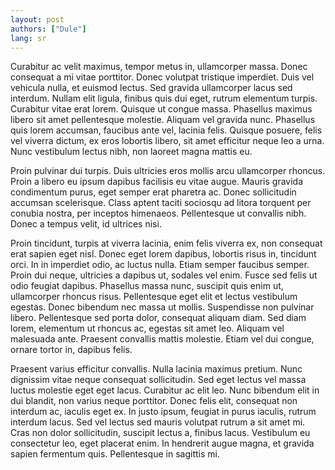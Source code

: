 ```yaml
---
layout: post
authors: ["Dule"]
lang: sr
---
```


Curabitur ac velit maximus, tempor metus in, ullamcorper massa. Donec consequat a mi vitae porttitor. Donec volutpat tristique imperdiet. Duis vel vehicula nulla, et euismod lectus. Sed gravida ullamcorper lacus sed interdum. Nullam elit ligula, finibus quis dui eget, rutrum elementum turpis. Curabitur vitae erat lorem. Quisque ut congue massa. Phasellus maximus libero sit amet pellentesque molestie. Aliquam vel gravida nunc. Phasellus quis lorem accumsan, faucibus ante vel, lacinia felis. Quisque posuere, felis vel viverra dictum, ex eros lobortis libero, sit amet efficitur neque leo a urna. Nunc vestibulum lectus nibh, non laoreet magna mattis eu.

Proin pulvinar dui turpis. Duis ultricies eros mollis arcu ullamcorper rhoncus. Proin a libero eu ipsum dapibus facilisis eu vitae augue. Mauris gravida condimentum purus, eget semper erat pharetra ac. Donec sollicitudin accumsan scelerisque. Class aptent taciti sociosqu ad litora torquent per conubia nostra, per inceptos himenaeos. Pellentesque ut convallis nibh. Donec a tempus velit, id ultrices nisi.

Proin tincidunt, turpis at viverra lacinia, enim felis viverra ex, non consequat erat sapien eget nisl. Donec eget lorem dapibus, lobortis risus in, tincidunt orci. In in imperdiet odio, ac luctus nulla. Etiam semper faucibus semper. Proin dui neque, ultricies a dapibus ut, sodales vel enim. Fusce sed felis ut odio feugiat dapibus. Phasellus massa nunc, suscipit quis enim ut, ullamcorper rhoncus risus. Pellentesque eget elit et lectus vestibulum egestas. Donec bibendum nec massa ut mollis. Suspendisse non pulvinar libero. Pellentesque sed porta dolor, consequat aliquam diam. Sed diam lorem, elementum ut rhoncus ac, egestas sit amet leo. Aliquam vel malesuada ante. Praesent convallis mattis molestie. Etiam vel dui congue, ornare tortor in, dapibus felis.

Praesent varius efficitur convallis. Nulla lacinia maximus pretium. Nunc dignissim vitae neque consequat sollicitudin. Sed eget lectus vel massa luctus molestie eget eget lacus. Curabitur ac elit leo. Nunc bibendum elit in dui blandit, non varius neque porttitor. Donec felis elit, consequat non interdum ac, iaculis eget ex. In justo ipsum, feugiat in purus iaculis, rutrum interdum lacus. Sed vel lectus sed mauris volutpat rutrum a sit amet mi. Cras non dolor sollicitudin, suscipit lectus a, finibus lacus. Vestibulum eu consectetur leo, eget placerat enim. In hendrerit augue magna, et gravida sapien fermentum quis. Pellentesque in sagittis mi.
